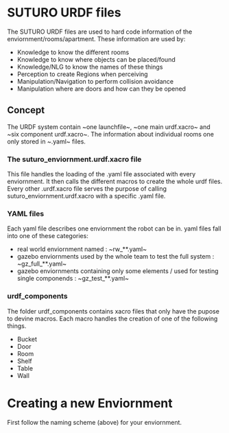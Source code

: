 # SUTURO URDF files
The SUTURO URDF files are used to hard code information of the enviornment/rooms/apartment. These information are used by:
 + Knowledge to know the different rooms
 + Knowledge to know where objects can be placed/found
 + Knowledge/NLG to know the names of these things
 + Perception to create Regions when perceiving
 + Manipulation/Navigation to perform collision avoidance
 + Manipulation where are doors and how can they be opened


## Concept
The URDF system contain ~one launchfile~, ~one main urdf.xacro~ and ~six component urdf.xacro~. The information about individual rooms one only stored in ~.yaml~ files.

### The suturo_enviornment.urdf.xacro file
This file handles the loading of the .yaml file associated with every enviornment. It then calls the different macros to create the whole urdf files.
Every other .urdf.xacro file serves the purpose of calling suturo_enviornment.urdf.xacro with a specific .yaml file.


### YAML files
Each yaml file describes one enviornment the robot can be in.
yaml files fall into one of these categories:
 + real world enviornment named : ~rw\_**.yaml~
 + gazebo enviornments used by the whole team to test the full system : ~gz\_full\_**.yaml~
 + gazebo enviornments containing only some elements / used for testing single componends : ~gz\_test\_**.yaml~


### urdf_components
The folder urdf\_components contains xacro files that only have the pupose to devine macros. Each macro handles the creation of one of the following things.
 + Bucket
 + Door
 + Room
 + Shelf
 + Table
 + Wall



# Creating a new Enviornment

First follow the naming scheme (above) for your enviornment.
